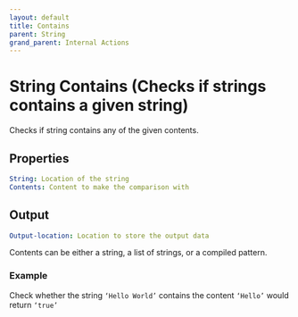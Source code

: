 ```yaml
---
layout: default
title: Contains
parent: String
grand_parent: Internal Actions
---
```

# String Contains (Checks if strings contains a given string)
Checks if string contains any of the given contents.

## Properties
```yaml
String: Location of the string
Contents: Content to make the comparison with
```

## Output
```yaml
Output-location: Location to store the output data
```

Contents can be either a string, a list of strings, or a compiled pattern.

### Example
Check whether the string `‘Hello World’` contains the content `‘Hello’` would return `‘true’`
